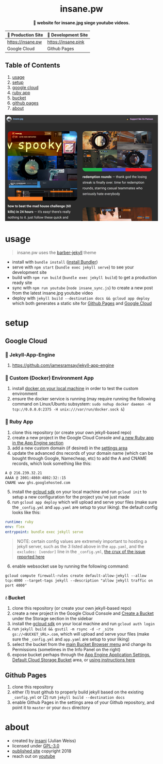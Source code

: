 <h1 align="center">insane.pw</h1>
<h4 align="center">🎳 website for insane.jpg siege youtube videos.</h4>

| 🚀 Production Site  | 👾 Development Site |
| ------------- | ------------- |
| https://insane.pw  | https://insane.pink  |
| Google Cloud  | Github Pages |


## Table of Contents
1. [usage](#usage)
2. [setup](#setup)
3. [google cloud](#google-cloud)
4. [ruby app](#ruby-app)
5. [bucket](#bucket)
6. [github pages](#github-pages)
7. [about](#about)

![](assets/images/screenshot.jpg)

# usage

> insane.pw uses the [barber-jekyll](https://github.com/samesies/barber-jekyll#installation) theme

- install with `bundle install` ([install Bundler](https://bundler.io/)) 
- serve with `npm start` (`bundle exec jekyll serve`) to see your development site
- build with `npm run build` (`bundle exec jekyll build`) to get a production ready site
- sync with `npm run youtube` (`node insane_sync.js`) to create a new post from the latest insane.jpg youtube video
- deploy with `jekyll build --destination docs && gcloud app deploy` which both generates a static site for [Github Pages](https://insane.pink) and [Google Cloud](https://insane.pw)

# setup

## Google Cloud

### 🏮 Jekyll-App-Engine

1. https://github.com/jamesramsay/jekyll-app-engine

### 💎 Custom (Docker) Environment App

1. install [docker on your local machine](https://docs.docker.com/install/linux/docker-ce/ubuntu/#set-up-the-repository) in order to test the custom environment
2. ensure the docker service is running (may require running the following command on Linux/Ubuntu subsystem: `sudo nohup docker daemon -H tcp://0.0.0.0:2375 -H unix:///var/run/docker.sock &`)

### 🍎 Ruby App

1. clone this repository (or create your own jekyll-based repo)
2. create a new project in the Google Cloud Console and [a new Ruby app in the App Engine section](https://console.cloud.google.com/appengine/)
3. add a new custom domain (if desired) in the [settings area](https://console.cloud.google.com/appengine/settings/domains/add?project=insanepw-220417)
4. update the advanced dns records of your domain name (which can be bought through Google, Namecheap, etc) to add the A and CNAME records, which look something like this:
```
A @ 216.239.32.21
AAAA @ 2001:4860:4802:32::15
CNAME www ghs.googlehosted.com	
```

5. install the [gcloud sdk](https://cloud.google.com/sdk/?hl=en_US) on your local machine and run `gcloud init` to setup a new configuration for the project you've just made
6. run `gcloud app deploy` which will upload and serve your files (make sure the `_config.yml` and `app.yaml` are setup to your liking). the default config looks like this:
```yaml
runtime: ruby
env: flex
entrypoint: bundle exec jekyll serve
```

> NOTE: certain config values are extremely important to hosting a jekyll server, such as the 3 listed above in the `app.yaml`, and the `excludes: [vendor]` line in the `_config.yml`, [the crux of the issue reported here](https://github.com/jekyll/jekyll/issues/5267)

6. enable websocket use by running the following command:
```
gcloud compute firewall-rules create default-allow-jekyll --allow tcp:4000 --target-tags jekyll --description "allow jekyll traffic on port 4000"
```

### 💧 Bucket

1. clone this repository (or create your own jekyll-based repo)
2. create a new project in the Google Cloud Console and [Create a Bucket](https://console.cloud.google.com/storage/create-bucket) under the Storage section in the sidebar
3. install the [gcloud sdk](https://cloud.google.com/sdk/?hl=en_US) on your local machine and run `gcloud auth login`
4. run `jekyll build && gsutil -m rsync -d -r _site gs://<BUCKET_URL>.com`, which will upload and serve your files (make sure the `_config.yml` and `app.yaml` are setup to your liking)
5. select the bucket from the [main Bucket Browser menu](https://console.cloud.google.com/storage/browser) and change its Permissions (sometimes in the Info Panel on the right)
6. expose bucket perhaps through the [App Engine Application Settings, Default Cloud Storage Bucket](https://console.cloud.google.com/appengine/settings) area, or [using instructions here](https://little418.com/2015/07/jekyll-google-cloud-storage.html)

## Github Pages

1. clone this repository
2. either (1) trust github to properly build jekyll based on the existing `_config.yml` or (2) run `jekyll build --destination docs`
3. enable Github Pages in the settings area of your Github repository, and point it to `master` or your `docs` directory

# about

- created by [insanj](https://github.com/insanj) (Julian Weiss) 
- licensed under [GPL-3.0](LICENSE)
- [published site](https://insane.pw) copyright 2018
- reach out on [youtube](https://youtube.com/insanj)
